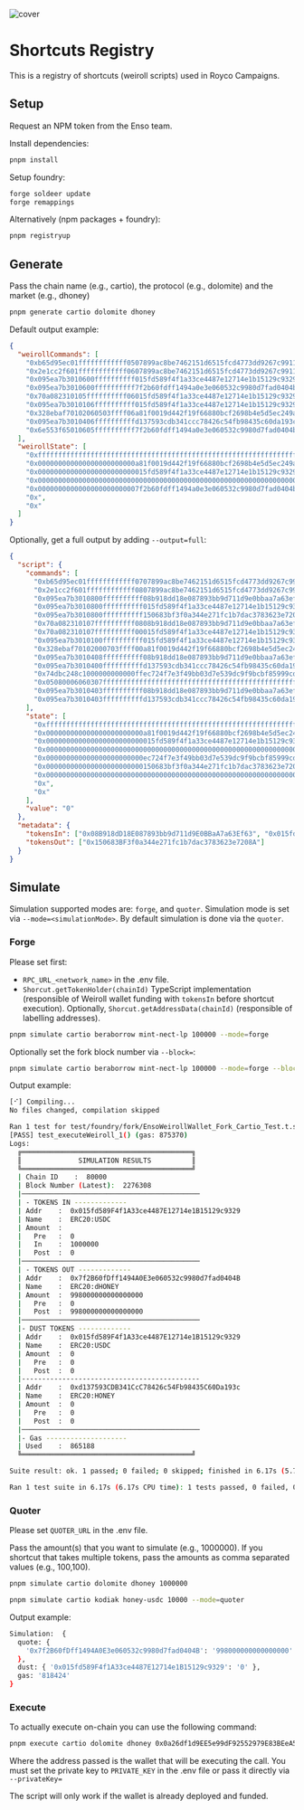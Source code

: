 ![cover](cover.webp)

# Shortcuts Registry

This is a registry of shortcuts (weiroll scripts) used in Royco Campaigns.

## Setup

Request an NPM token from the Enso team.

Install dependencies:

```sh
pnpm install
```

Setup foundry:

```sh
forge soldeer update
forge remappings
```

Alternatively (npm packages + foundry):

```sh
pnpm registryup
```

## Generate

Pass the chain name (e.g., cartio), the protocol (e.g., dolomite) and the market (e.g., dhoney)

```sh
pnpm generate cartio dolomite dhoney
```

Default output example:

```json
{
  "weirollCommands": [
    "0xb65d95ec01ffffffffffff0507899ac8be7462151d6515fcd4773dd9267c9911",
    "0x2e1cc2f601ffffffffffff0607899ac8be7462151d6515fcd4773dd9267c9911",
    "0x095ea7b3010600ffffffffff015fd589f4f1a33ce4487e12714e1b15129c9329",
    "0x095ea7b3010600ffffffffff7f2b60fdff1494a0e3e060532c9980d7fad0404b",
    "0x70a082310105ffffffffff06015fd589f4f1a33ce4487e12714e1b15129c9329",
    "0x095ea7b3010106ffffffffff015fd589f4f1a33ce4487e12714e1b15129c9329",
    "0x328ebaf70102060503ffff06a81f0019d442f19f66880bcf2698b4e5d5ec249a",
    "0x095ea7b3010406ffffffffffd137593cdb341ccc78426c54fb98435c60da193c",
    "0x6e553f65010605ffffffffff7f2b60fdff1494a0e3e060532c9980d7fad0404b"
  ],
  "weirollState": [
    "0xffffffffffffffffffffffffffffffffffffffffffffffffffffffffffffffff",
    "0x000000000000000000000000a81f0019d442f19f66880bcf2698b4e5d5ec249a",
    "0x000000000000000000000000015fd589f4f1a33ce4487e12714e1b15129c9329",
    "0x0000000000000000000000000000000000000000000000000000000000000000",
    "0x0000000000000000000000007f2b60fdff1494a0e3e060532c9980d7fad0404b",
    "0x",
    "0x"
  ]
}
```

Optionally, get a full output by adding `--output=full`:

```json
{
  "script": {
    "commands": [
      "0xb65d95ec01ffffffffffff0707899ac8be7462151d6515fcd4773dd9267c9911",
      "0x2e1cc2f601ffffffffffff0807899ac8be7462151d6515fcd4773dd9267c9911",
      "0x095ea7b3010800ffffffffff08b918dd18e087893bb9d711d9e0bbaa7a63ef63",
      "0x095ea7b3010800ffffffffff015fd589f4f1a33ce4487e12714e1b15129c9329",
      "0x095ea7b3010800ffffffffff150683bf3f0a344e271fc1b7dac3783623e7208a",
      "0x70a082310107ffffffffff0808b918dd18e087893bb9d711d9e0bbaa7a63ef63",
      "0x70a082310107ffffffffff00015fd589f4f1a33ce4487e12714e1b15129c9329",
      "0x095ea7b3010100ffffffffff015fd589f4f1a33ce4487e12714e1b15129c9329",
      "0x328ebaf70102000703ffff00a81f0019d442f19f66880bcf2698b4e5d5ec249a",
      "0x095ea7b3010408ffffffffff08b918dd18e087893bb9d711d9e0bbaa7a63ef63",
      "0x095ea7b3010400ffffffffffd137593cdb341ccc78426c54fb98435c60da193c",
      "0x74dbc248c1000000000000ffec724f7e3f49bb03d7e539dc9f9bcbf85999cda6",
      "0x05080006060307ffffffffffffffffffffffffffffffffffffffffffffffffff",
      "0x095ea7b3010403ffffffffff08b918dd18e087893bb9d711d9e0bbaa7a63ef63",
      "0x095ea7b3010403ffffffffffd137593cdb341ccc78426c54fb98435c60da193c"
    ],
    "state": [
      "0xffffffffffffffffffffffffffffffffffffffffffffffffffffffffffffffff",
      "0x000000000000000000000000a81f0019d442f19f66880bcf2698b4e5d5ec249a",
      "0x000000000000000000000000015fd589f4f1a33ce4487e12714e1b15129c9329",
      "0x0000000000000000000000000000000000000000000000000000000000000000",
      "0x000000000000000000000000ec724f7e3f49bb03d7e539dc9f9bcbf85999cda6",
      "0x000000000000000000000000150683bf3f0a344e271fc1b7dac3783623e7208a",
      "0x0000000000000000000000000000000000000000000000000000000000000001",
      "0x",
      "0x"
    ],
    "value": "0"
  },
  "metadata": {
    "tokensIn": ["0x08B918dD18E087893bb9d711d9E0BBaA7a63Ef63", "0x015fd589F4f1A33ce4487E12714e1B15129c9329"],
    "tokensOut": ["0x150683BF3f0a344e271fc1b7dac3783623e7208A"]
  }
}
```

## Simulate

Simulation supported modes are: `forge`, and `quoter`. Simulation mode is set via `--mode=<simulationMode>`. By default
simulation is done via the `quoter`.

### Forge

Please set first:

- `RPC_URL_<network_name>` in the .env file.
- `Shorcut.getTokenHolder(chainId)` TypeScript implementation (responsible of Weiroll wallet funding with `tokensIn`
  before shortcut execution). Optionally, `Shorcut.getAddressData(chainId)` (responsible of labelling addresses).

```sh
pnpm simulate cartio beraborrow mint-nect-lp 100000 --mode=forge
```

Optionally set the fork block number via `--block=`:

```sh
pnpm simulate cartio beraborrow mint-nect-lp 100000 --mode=forge --block=1835295
```

Output example:

```sh
[⠊] Compiling...
No files changed, compilation skipped

Ran 1 test for test/foundry/fork/EnsoWeirollWallet_Fork_Cartio_Test.t.sol:EnsoWeirollWallet_Fork_Cartio_Test
[PASS] test_executeWeiroll_1() (gas: 875370)
Logs:
  ╔══════════════════════════════════════════╗
  ║              SIMULATION RESULTS          ║
  ╚══════════════════════════════════════════╝
  | Chain ID    :  80000
  | Block Number (Latest):  2276308
  |────────────────────────────────────────────
  | - TOKENS IN -------------
  | Addr    :  0x015fd589F4f1A33ce4487E12714e1B15129c9329
  | Name    :  ERC20:USDC
  | Amount  :
  |   Pre   :  0
  |   In    :  1000000
  |   Post  :  0
  |────────────────────────────────────────────
  | - TOKENS OUT -------------
  | Addr    :  0x7f2B60fDff1494A0E3e060532c9980d7fad0404B
  | Name    :  ERC20:dHONEY
  | Amount  :  998000000000000000
  |   Pre   :  0
  |   Post  :  998000000000000000
  |────────────────────────────────────────────
  |- DUST TOKENS -------------
  | Addr    :  0x015fd589F4f1A33ce4487E12714e1B15129c9329
  | Name    :  ERC20:USDC
  | Amount  :  0
  |   Pre   :  0
  |   Post  :  0
  |--------------------------------------------
  | Addr    :  0xd137593CDB341CcC78426c54Fb98435C60Da193c
  | Name    :  ERC20:HONEY
  | Amount  :  0
  |   Pre   :  0
  |   Post  :  0
  |────────────────────────────────────────────
  |- Gas --------------------
  | Used    :  865188
  ╚══════════════════════════════════════════╝

Suite result: ok. 1 passed; 0 failed; 0 skipped; finished in 6.17s (5.73s CPU time)

Ran 1 test suite in 6.17s (6.17s CPU time): 1 tests passed, 0 failed, 0 skipped (1 total tests)
```

### Quoter

Please set `QUOTER_URL` in the .env file.

Pass the amount(s) that you want to simulate (e.g., 1000000). If you shortcut that takes multiple tokens, pass the
amounts as comma separated values (e.g., 100,100).

```sh
pnpm simulate cartio dolomite dhoney 1000000
```

```sh
pnpm simulate cartio kodiak honey-usdc 10000 --mode=quoter
```

Output example:

```sh
Simulation:  {
  quote: {
    '0x7f2B60fDff1494A0E3e060532c9980d7fad0404B': '998000000000000000'
  },
  dust: { '0x015fd589F4f1A33ce4487E12714e1B15129c9329': '0' },
  gas: '818424'
}
```

### Execute

To actually execute on-chain you can use the following command:

```sh
pnpm execute cartio dolomite dhoney 0x0a26df1d9EE5e99dF92552979E83BEeA54653E8a
```

Where the address passed is the wallet that will be executing the call. You must set the private key to `PRIVATE_KEY` in
the .env file or pass it directly via `--privateKey=`

The script will only work if the wallet is already deployed and funded.
